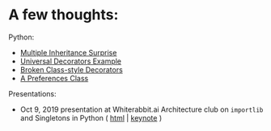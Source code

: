 A few thoughts:
============

Python:
- [Multiple Inheritance Surprise](tech/Python_Multiple_Inheritance.md)
- [Universal Decorators Example](tech/Python_Universal_Decorators.md)
- [Broken Class-style Decorators](tech/Python_Object_Decorators.md)
- [A Preferences Class](tech/Python_Preferences.md)

Presentations:
- Oct 9, 2019 presentation at Whiterabbit.ai Architecture club on
  `importlib` and Singletons in Python ( 
  [html](presentations/importlibAndSingletons/index.html) |
  [keynote](presentations/importlibAndSingletons.key) )